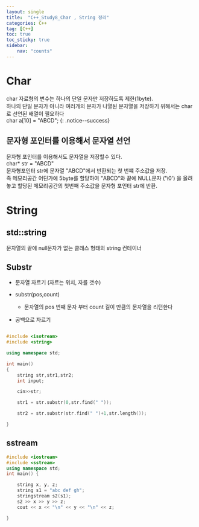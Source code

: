 ```yaml
---
layout: single
title:  "C++_Study8_Char , String 정리"
categories: C++
tag: [C++]
toc: true
toc_sticky: true
sidebar:
    nav: "counts"
---
```


# Char

char 자료형의 변수는 하나의 단일 문자만 저장하도록 제한(1byte).   
하나의 단일 문자가 아니라 여러개의 문자가 나열된 문자열을 저장하기 위해서는 char 로 선언된 배열이 필요하다   
char a[10] = "ABCD";
{: .notice--success}   

##  문자형 포인터를 이용해서 문자열 선언

문자형 포인터를 이용해서도 문자열을 저장할수 있다.   
char* str = "ABCD"   
문자형포인터 str에 문자열 "ABCD"에서 반환되는 첫 번쨰 주소값을 저장.    
즉 메모리공간 어딘가에 5byte를 할당하여 "ABCD"와 끝에 NULL문자 ('\0') 을 올려놓고 할당된 메모리공간의 첫번째 주소값을 문자형 포인터 str에 반환.

# String

## std::string
문자열의 끝에 null문자가 없는 클래스 형태의 string 컨테이너

## Substr
   
* 문자열 자르기 (자르는 위치, 자를 갯수)
   
* substr(pos,count)
    * 문자열의 pos 번째 문자 부터 count 길이 만큼의 문자열을 리턴한다

* 공백으로 자르기

```cpp

#include <isotream>
#include <string>

using namespace std;

int main()
{
    string str,str1,str2;
    int input;

    cin>>str;

    str1 = str.substr(0,str.find(" "));

    str2 = str.substr(str.find(" ")+1,str.length());

}

```

## sstream

```cpp
#include <iostream>
#include <sstream>
using namespace std; 
int main() {

	string x, y, z;
	string s1 = "abc def gh";
	stringstream s2(s1);
	s2 >> x >> y >> z;
	cout << x << "\n" << y << "\n" << z; 

}
```
